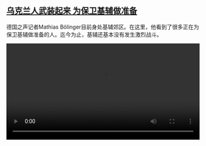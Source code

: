 <!--1646905624000-->
[乌克兰人武装起来 为保卫基辅做准备](https://www.dw.com/zh/%E4%B9%8C%E5%85%8B%E5%85%B0%E4%BA%BA%E6%AD%A6%E8%A3%85%E8%B5%B7%E6%9D%A5%20%E4%B8%BA%E4%BF%9D%E5%8D%AB%E5%9F%BA%E8%BE%85%E5%81%9A%E5%87%86%E5%A4%87/a-61070729)
------

<p>德国之声记者Mathias Bölinger目前身处基辅郊区。在这里，他看到了很多正在为保卫基辅做准备的人。迄今为止，基辅还基本没有发生激烈战斗。</small></p><video src="https://tvdownloaddw-a.akamaihd.net/dwtv_video/flv/vdt_zh/2022/bchi220309_001_defensekiev_01r_sd_sor.mp4" controls style="width:100%"></video>
